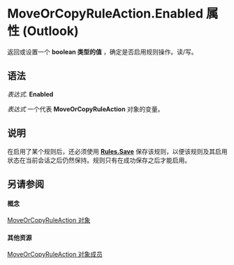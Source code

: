 
# MoveOrCopyRuleAction.Enabled 属性 (Outlook)

返回或设置一个 **boolean 类型的值** ，确定是否启用规则操作。读/写。


## 语法

 _表达式_. **Enabled**

 _表达式_ 一个代表 **MoveOrCopyRuleAction** 对象的变量。


## 说明

在启用了某个规则后，还必须使用  **[Rules.Save](d838eca0-4ec5-ab43-a031-fd65ab7d9f3c.md)** 保存该规则，以便该规则及其启用状态在当前会话之后仍然保持。规则只有在成功保存之后才能启用。


## 另请参阅


#### 概念


[MoveOrCopyRuleAction 对象](db951ad8-0d05-1696-acf4-c1da4fbdee33.md)
#### 其他资源


[MoveOrCopyRuleAction 对象成员](39b240af-e9a0-f28a-99eb-0d4487af972c.md)